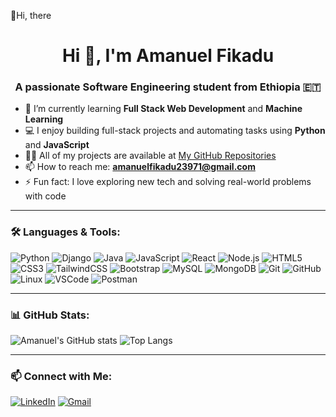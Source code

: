 👋Hi, there

<h1 align="center">Hi 👋, I'm Amanuel Fikadu</h1>
<h3 align="center">A passionate Software Engineering student from Ethiopia 🇪🇹</h3>

- 🌱 I’m currently learning **Full Stack Web Development** and **Machine Learning**  
- 💻 I enjoy building full-stack projects and automating tasks using **Python** and **JavaScript**  
- 👨‍💻 All of my projects are available at [My GitHub Repositories](https://github.com/amanuel-fikadu?tab=repositories)  
- 📫 How to reach me: **amanuelfikadu23971@gmail.com**  
- ⚡ Fun fact: I love exploring new tech and solving real-world problems with code  

---

### 🛠️ Languages & Tools:
![Python](https://img.shields.io/badge/-Python-05122A?style=flat&logo=python)
![Django](https://img.shields.io/badge/-Django-092E20?style=flat&logo=django)
![Java](https://img.shields.io/badge/-Java-007396?style=flat&logo=java)
![JavaScript](https://img.shields.io/badge/-JavaScript-F7DF1E?style=flat&logo=javascript)
![React](https://img.shields.io/badge/-React-20232A?style=flat&logo=react)
![Node.js](https://img.shields.io/badge/-Node.js-43853D?style=flat&logo=node.js)
![HTML5](https://img.shields.io/badge/-HTML5-E34F26?style=flat&logo=html5)
![CSS3](https://img.shields.io/badge/-CSS3-1572B6?style=flat&logo=css3)
![TailwindCSS](https://img.shields.io/badge/-TailwindCSS-38B2AC?style=flat&logo=tailwind-css)
![Bootstrap](https://img.shields.io/badge/-Bootstrap-563D7C?style=flat&logo=bootstrap)
![MySQL](https://img.shields.io/badge/-MySQL-4479A1?style=flat&logo=mysql)
![MongoDB](https://img.shields.io/badge/-MongoDB-4EA94B?style=flat&logo=mongodb)
![Git](https://img.shields.io/badge/-Git-F05032?style=flat&logo=git)
![GitHub](https://img.shields.io/badge/-GitHub-181717?style=flat&logo=github)
![Linux](https://img.shields.io/badge/-Linux-FCC624?style=flat&logo=linux)
![VSCode](https://img.shields.io/badge/-VSCode-007ACC?style=flat&logo=visual-studio-code)
![Postman](https://img.shields.io/badge/-Postman-FF6C37?style=flat&logo=postman)

---

### 📊 GitHub Stats:
![Amanuel's GitHub stats](https://github-readme-stats.vercel.app/api?username=amanuel-fikadu&show_icons=true&theme=radical)
![Top Langs](https://github-readme-stats.vercel.app/api/top-langs/?username=amanuel-fikadu&layout=compact&theme=radical)

---

### 📫 Connect with Me:
[![LinkedIn](https://img.shields.io/badge/-LinkedIn-blue?style=flat&logo=linkedin)](https://www.linkedin.com/in/amanuel-f-924377298/)
[![Gmail](https://img.shields.io/badge/-Gmail-red?style=flat&logo=gmail)](mailto:amanuelfikadu23971@gmail.com)
